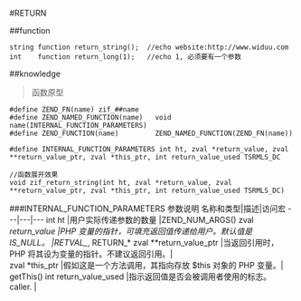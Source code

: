 #RETURN

##function 

	string function return_string();  //echo website:http://www.widuu.com
    int    function return_long(1);   //echo 1, 必须要有一个参数

##knowledge

>函数原型 

    #define ZEND_FN(name) zif_##name
    #define ZEND_NAMED_FUNCTION(name)	void name(INTERNAL_FUNCTION_PARAMETERS)
    #define ZEND_FUNCTION(name)			ZEND_NAMED_FUNCTION(ZEND_FN(name))
    
    #define INTERNAL_FUNCTION_PARAMETERS int ht, zval *return_value, zval **return_value_ptr, zval *this_ptr, int return_value_used TSRMLS_DC
    
    //函数展开效果
    void zif_return_string(int ht, zval *return_value, zval **return_value_ptr, zval *this_ptr, int return_value_used TSRMLS_DC)

###INTERNAL_FUNCTION_PARAMETERS 参数说明
名称和类型|描述|访问宏
---|---|---
int ht	|用户实际传递参数的数量	|ZEND_NUM_ARGS()
zval *return_value	|PHP 变量的指针，可填充返回值传递给用户。默认值是 IS_NULL。	|RETVAL_*, RETURN_*
zval **return_value_ptr	|当返回引用时，PHP 将其设为变量的指针。不建议返回引用。|	 
zval *this_ptr	|假如这是一个方法调用，其指向存放 $this 对象的 PHP 变量。|	getThis()
int return_value_used	|指示返回值是否会被调用者使用的标志。 caller.	 |
